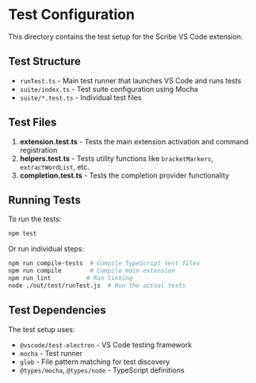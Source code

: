 # Test Configuration

This directory contains the test setup for the Scribe VS Code extension.

## Test Structure

- `runTest.ts` - Main test runner that launches VS Code and runs tests
- `suite/index.ts` - Test suite configuration using Mocha
- `suite/*.test.ts` - Individual test files

## Test Files

1. **extension.test.ts** - Tests the main extension activation and command registration
2. **helpers.test.ts** - Tests utility functions like `bracketMarkers`, `extractWordList`, etc.
3. **completion.test.ts** - Tests the completion provider functionality

## Running Tests

To run the tests:

```bash
npm test
```

Or run individual steps:

```bash
npm run compile-tests  # Compile TypeScript test files
npm run compile        # Compile main extension
npm run lint          # Run linting
node ./out/test/runTest.js  # Run the actual tests
```

## Test Dependencies

The test setup uses:
- `@vscode/test-electron` - VS Code testing framework
- `mocha` - Test runner
- `glob` - File pattern matching for test discovery
- `@types/mocha`, `@types/node` - TypeScript definitions
